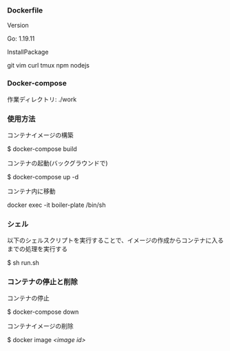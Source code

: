 ### Dockerfile

Version

Go: 1.19.11

InstallPackage

git
vim
curl
tmux
npm
nodejs

### Docker-compose

作業ディレクトリ: ./work

### 使用方法

コンテナイメージの構築

$ docker-compose build

コンテナの起動(バックグラウンドで)

$ docker-compose up -d

コンテナ内に移動

docker exec -it boiler-plate /bin/sh

### シェル

以下のシェルスクリプトを実行することで、イメージの作成からコンテナに入るまでの処理を実行する

$ sh run.sh

### コンテナの停止と削除

コンテナの停止

$ docker-compose down

コンテナイメージの削除

$ docker image *\<image id\>*


